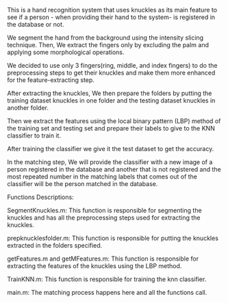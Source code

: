 This is a hand recognition system that uses knuckles as its main feature to see if a person - when providing their hand to the system- is registered in the database or not.

We segment the hand from the background using the intensity slicing technique. Then, We extract the fingers only by excluding the palm and applying some morphological operations.

We decided to use only 3 fingers(ring, middle, and index fingers) to do the preprocessing steps to get their knuckles and make them more enhanced for the feature-extracting step.

After extracting the knuckles, We then prepare the folders by putting the training dataset knuckles in one folder and the testing dataset knuckles in another folder.

Then we extract the features using the local binary pattern (LBP) method of the training set and testing set and prepare their labels to give to the KNN classifier to train it.

After training the classifier we give it the test dataset to get the accuracy.

In the matching step, We will provide the classifier with a new image of a person registered in the database and another that is not registered and the most repeated number in the matching labels that comes out of the classifier will be the person matched in the database.

Functions Descriptions:

SegmentKnuckles.m: This function is responsible for segmenting the knuckles and has all the preprocessing steps used for extracting the knuckles.

prepknucklesfolder.m: This function is responsible for putting the knuckles extracted in the folders specified.

getFeatures.m and getMFeatures.m: This function is responsible for extracting the features of the knuckles using the LBP method.

TrainKNN.m: This function is responsible for training the knn classifier.

main.m: The matching process happens here and all the functions call.
